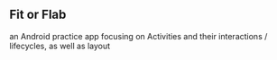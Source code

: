 ## Fit or Flab

an Android practice app focusing on Activities and their interactions / lifecycles, as well as layout

